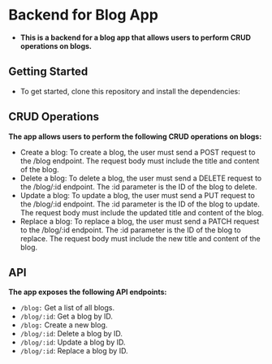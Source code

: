 # Backend for Blog App

- **This is a backend for a blog app that allows users to perform CRUD operations on blogs.**

## Getting Started

- To get started, clone this repository and install the dependencies:

## CRUD Operations

**The app allows users to perform the following CRUD operations on blogs:**

- Create a blog: To create a blog, the user must send a POST request to the /blog endpoint. The request body must include the title and content of the blog.
- Delete a blog: To delete a blog, the user must send a DELETE request to the /blog/:id endpoint. The :id parameter is the ID of the blog to delete.
- Update a blog: To update a blog, the user must send a PUT request to the /blog/:id endpoint. The :id parameter is the ID of the blog to update. The request body must include the updated title and content of the blog.
- Replace a blog: To replace a blog, the user must send a PATCH request to the /blog/:id endpoint. The :id parameter is the ID of the blog to replace. The request body must include the new title and content of the blog.

## API

**The app exposes the following API endpoints:**

- `/blog:` Get a list of all blogs.
- `/blog/:id`: Get a blog by ID.
- `/blog:` Create a new blog.
- `/blog/:id`: Delete a blog by ID.
- `/blog/:id`: Update a blog by ID.
- `/blog/:id`: Replace a blog by ID.
